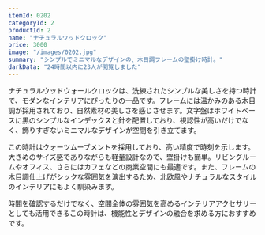 ```yaml
---
itemId: 0202
categoryId: 2
productId: 2
name: "ナチュラルウッドクロック"
price: 3000
image: "/images/0202.jpg"
summary: "シンプルでミニマルなデザインの、木目調フレームの壁掛け時計。" 
darkData: "24時間以内に23人が閲覧しました"
---
```


ナチュラルウッドウォールクロックは、洗練されたシンプルな美しさを持つ時計で、モダンなインテリアにぴったりの一品です。フレームには温かみのある木目調が採用されており、自然素材の美しさを感じさせます。文字盤はホワイトベースに黒のシンプルなインデックスと針を配置しており、視認性が高いだけでなく、飾りすぎないミニマルなデザインが空間を引き立てます。

この時計はクォーツムーブメントを採用しており、高い精度で時刻を示します。大きめのサイズ感でありながらも軽量設計なので、壁掛けも簡単。リビングルームやオフィス、さらにはカフェなどの商業空間にも最適です。また、フレームの木目調仕上げがシックな雰囲気を演出するため、北欧風やナチュラルなスタイルのインテリアにもよく馴染みます。

時間を確認するだけでなく、空間全体の雰囲気を高めるインテリアアクセサリーとしても活用できるこの時計は、機能性とデザインの融合を求める方におすすめです。
